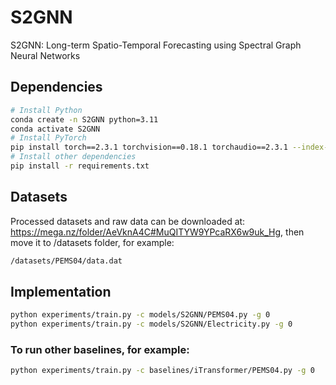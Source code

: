 # S2GNN
S2GNN: Long-term Spatio-Temporal Forecasting using Spectral Graph Neural Networks

## Dependencies
```bash
# Install Python
conda create -n S2GNN python=3.11
conda activate S2GNN
# Install PyTorch
pip install torch==2.3.1 torchvision==0.18.1 torchaudio==2.3.1 --index-url https://download.pytorch.org/whl/cu121
# Install other dependencies
pip install -r requirements.txt
```
## Datasets
Processed datasets and raw data can be downloaded at: https://mega.nz/folder/AeVknA4C#MuQITYW9YPcaRX6w9uk_Hg, then move it to /datasets folder, for example:
```bash
/datasets/PEMS04/data.dat
```

## Implementation
```bash
python experiments/train.py -c models/S2GNN/PEMS04.py -g 0
python experiments/train.py -c models/S2GNN/Electricity.py -g 0
```
### To run other baselines, for example: 
```bash
python experiments/train.py -c baselines/iTransformer/PEMS04.py -g 0
```